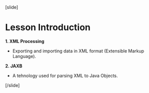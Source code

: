 [slide]
# Lesson Introduction

**1. XML Processing** 
- Exporting and importing data in XML format (Extensible Markup Language).

**2. JAXB** 
- A tehnology used for parsing XML to Java Objects.

[/slide]
